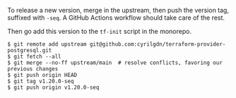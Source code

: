 To release a new version, merge in the upstream, then push the version tag, suffixed with `-seq`.
A GitHub Actions workflow should take care of the rest.

Then go add this version to the `tf-init` script in the monorepo.

```
$ git remote add upstream git@github.com:cyrilgdn/terraform-provider-postgresql.git
$ git fetch --all
$ git merge --no-ff upstream/main  # resolve conflicts, favoring our previous changes
$ git push origin HEAD
$ git tag v1.20.0-seq
$ git push origin v1.20.0-seq
```
